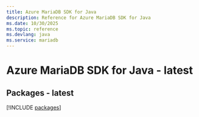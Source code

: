 ```yaml
---
title: Azure MariaDB SDK for Java
description: Reference for Azure MariaDB SDK for Java
ms.date: 10/30/2025
ms.topic: reference
ms.devlang: java
ms.service: mariadb
---
```

# Azure MariaDB SDK for Java - latest
## Packages - latest
[!INCLUDE [packages](mariadb-index.md)]